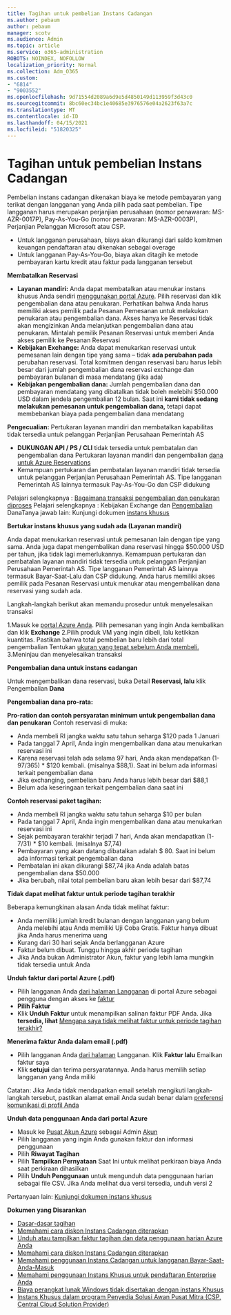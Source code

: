 ```yaml
---
title: Tagihan untuk pembelian Instans Cadangan
ms.author: pebaum
author: pebaum
manager: scotv
ms.audience: Admin
ms.topic: article
ms.service: o365-administration
ROBOTS: NOINDEX, NOFOLLOW
localization_priority: Normal
ms.collection: Adm_O365
ms.custom:
- "6814"
- "9003552"
ms.openlocfilehash: 9d71554d2089a6d9e5d4850149d113959f3d43c0
ms.sourcegitcommit: 8bc60ec34bc1e40685e3976576e04a2623f63a7c
ms.translationtype: MT
ms.contentlocale: id-ID
ms.lasthandoff: 04/15/2021
ms.locfileid: "51820325"
---
```

# <a name="billing-for-reserved-instance-purchase"></a>Tagihan untuk pembelian Instans Cadangan

Pembelian instans cadangan dikenakan biaya ke metode pembayaran yang terikat dengan langganan yang Anda pilih pada saat pembelian. Tipe langganan harus merupakan perjanjian perusahaan (nomor penawaran: MS-AZR-0017P), Pay-As-You-Go (nomor penawaran: MS-AZR-0003P), Perjanjian Pelanggan Microsoft atau CSP.

- Untuk langganan perusahaan, biaya akan dikurangi dari saldo komitmen keuangan pendaftaran atau dikenakan sebagai overage
- Untuk langganan Pay-As-You-Go, biaya akan ditagih ke metode pembayaran kartu kredit atau faktur pada langganan tersebut

**Membatalkan Reservasi**

- **Layanan mandiri:** Anda dapat membatalkan atau menukar instans khusus Anda sendiri [menggunakan portal Azure](https://portal.azure.com/#blade/Microsoft_Azure_Reservations/ReservationsBrowseBlade). Pilih reservasi dan klik pengembalian dana atau penukaran. Perhatikan bahwa Anda harus memiliki akses pemilik pada Pesanan Pemesanan untuk melakukan penukaran atau pengembalian dana. Akses hanya ke Reservasi tidak akan mengizinkan Anda melanjutkan pengembalian dana atau penukaran. Mintalah pemilik Pesanan Reservasi untuk memberi Anda akses pemilik ke Pesanan Reservasi
- **Kebijakan Exchange:** Anda dapat menukarkan reservasi untuk pemesanan lain dengan tipe yang sama – tidak **ada perubahan pada** perubahan reservasi. Total komitmen dengan reservasi baru harus lebih besar dari jumlah pengembalian dana reservasi exchange dan pembayaran bulanan di masa mendatang (jika ada)
- **Kebijakan pengembalian dana:** Jumlah pengembalian dana dan pembayaran mendatang yang dibatalkan tidak boleh melebihi $50.000 USD dalam jendela pengembalian 12 bulan. Saat ini **kami tidak sedang melakukan pemesanan untuk pengembalian dana,** tetapi dapat membebankan biaya pada pengembalian dana mendatang

**Pengecualian:** Pertukaran layanan mandiri dan membatalkan kapabilitas tidak tersedia untuk pelanggan Perjanjian Perusahaan Pemerintah AS

- **DUKUNGAN API / PS / CLI** tidak tersedia untuk pembatalan dan pengembalian dana Pertukaran layanan mandiri dan pengembalian [dana untuk Azure Reservations](https://docs.microsoft.com/azure/cost-management-billing/reservations/exchange-and-refund-azure-reservations?WT.mc_id=Portal-Microsoft_Azure_Support)
- Kemampuan pertukaran dan pembatalan layanan mandiri tidak tersedia untuk pelanggan Perjanjian Perusahaan Pemerintah AS. Tipe langganan Pemerintah AS lainnya termasuk Pay-As-You-Go dan CSP didukung

Pelajari selengkapnya : [Bagaimana transaksi pengembalian dan penukaran diproses](https://docs.microsoft.com/azure/billing/billing-azure-reservations-self-service-exchange-and-refund?WT.mc_id=Portal-Microsoft_Azure_Support#how-return-and-exchange-transactions-are-processed) Pelajari selengkapnya : Kebijakan Exchange dan [Pengembalian](https://docs.microsoft.com/azure/billing/billing-azure-reservations-self-service-exchange-and-refund?WT.mc_id=Portal-Microsoft_Azure_Support#exchange-policies) DanaTanya jawab lain: Kunjungi dokumen [instans khusus](https://docs.microsoft.com/azure/billing/billing-save-compute-costs-reservations?WT.mc_id=Portal-Microsoft_Azure_Support)

**Bertukar instans khusus yang sudah ada (Layanan mandiri)**

Anda dapat menukarkan reservasi untuk pemesanan lain dengan tipe yang sama. Anda juga dapat mengembalikan dana reservasi hingga $50.000 USD per tahun, jika tidak lagi memerlukannya. Kemampuan pertukaran dan pembatalan layanan mandiri tidak tersedia untuk pelanggan Perjanjian Perusahaan Pemerintah AS. Tipe langganan Pemerintah AS lainnya termasuk Bayar-Saat-Lalu dan CSP didukung. Anda harus memiliki akses pemilik pada Pesanan Reservasi untuk menukar atau mengembalikan dana reservasi yang sudah ada.

Langkah-langkah berikut akan memandu prosedur untuk menyelesaikan transaksi

1.Masuk ke [portal Azure Anda](https://portal.azure.com/#blade/Microsoft_Azure_Reservations/ReservationsBrowseBlade). Pilih pemesanan yang ingin Anda kembalikan dan klik **Exchange** 2.Pilih produk VM yang ingin dibeli, lalu ketikkan kuantitas. Pastikan bahwa total pembelian baru lebih dari total pengembalian Tentukan [ukuran yang tepat sebelum Anda membeli.](https://docs.microsoft.com/azure/virtual-machines/windows/prepay-reserved-vm-instances?WT.mc_id=Portal-Microsoft_Azure_Support#determine-the-right-vm-size-before-you-buy)
3.Meninjau dan menyelesaikan transaksi

**Pengembalian dana untuk instans cadangan**

Untuk mengembalikan dana reservasi, buka Detail **Reservasi, lalu** klik Pengembalian **Dana**

**Pengembalian dana pro-rata:**

**Pro-ration dan contoh persyaratan minimum untuk pengembalian dana dan penukaran** Contoh reservasi di muka:

- Anda membeli RI jangka waktu satu tahun seharga $120 pada 1 Januari
- Pada tanggal 7 April, Anda ingin mengembalikan dana atau menukarkan reservasi ini
- Karena reservasi telah ada selama 97 hari, Anda akan mendapatkan (1-97/365) * $120 kembali. (misalnya $88,1). Saat ini belum ada informasi terkait pengembalian dana
- Jika exchanging, pembelian baru Anda harus lebih besar dari $88,1
- Belum ada keseringaan terkait pengembalian dana saat ini

**Contoh reservasi paket tagihan:**

- Anda membeli RI jangka waktu satu tahun seharga $10 per bulan
- Pada tanggal 7 April, Anda ingin mengembalikan dana atau menukarkan reservasi ini
- Sejak pembayaran terakhir terjadi 7 hari, Anda akan mendapatkan (1-7/31) * $10 kembali. (misalnya $7,74)
- Pembayaran yang akan datang dibatalkan adalah $ 80. Saat ini belum ada informasi terkait pengembalian dana
- Pembatalan ini akan dikurangi $87,74 jika Anda adalah batas pengembalian dana $50.000
- Jika berubah, nilai total pembelian baru akan lebih besar dari $87,74

**Tidak dapat melihat faktur untuk periode tagihan terakhir**

Beberapa kemungkinan alasan Anda tidak melihat faktur:

- Anda memiliki jumlah kredit bulanan dengan langganan yang belum Anda melebihi atau Anda memiliki Uji Coba Gratis. Faktur hanya dibuat jika Anda harus menerima uang
- Kurang dari 30 hari sejak Anda berlangganan Azure
- Faktur belum dibuat. Tunggu hingga akhir periode tagihan
- Jika Anda bukan Administrator Akun, faktur yang lebih lama mungkin tidak tersedia untuk Anda

**Unduh faktur dari portal Azure (.pdf)**

- Pilih langganan Anda [dari halaman Langganan](https://portal.azure.com/#blade/Microsoft_Azure_Billing/SubscriptionsBlade) di portal Azure sebagai pengguna dengan akses ke [faktur](https://docs.microsoft.com/azure/billing/billing-manage-access?WT.mc_id=Portal-Microsoft_Azure_Support)
- **Pilih Faktur**
- Klik **Unduh Faktur** untuk menampilkan salinan faktur PDF Anda. Jika **tersedia, lihat** [Mengapa saya tidak melihat faktur untuk periode tagihan terakhir?](https://docs.microsoft.com/azure/billing/billing-download-azure-invoice-daily-usage-date?WT.mc_id=Portal-Microsoft_Azure_Support#noinvoice)

**Menerima faktur Anda dalam email (.pdf)**

- Pilih langganan Anda [dari halaman](https://portal.azure.com/#blade/Microsoft_Azure_Billing/SubscriptionsBlade) Langganan. Klik **Faktur lalu** Emailkan faktur saya
- Klik **setujui** dan terima persyaratannya. Anda harus memilih setiap langganan yang Anda miliki

Catatan: Jika Anda tidak mendapatkan email setelah mengikuti langkah-langkah tersebut, pastikan alamat email Anda sudah benar dalam [preferensi komunikasi di profil Anda](https://account.windowsazure.com/profile)

**Unduh data penggunaan Anda dari portal Azure**

- Masuk ke [Pusat Akun Azure](https://account.windowsazure.com/Subscriptions) sebagai Admin [Akun](https://docs.microsoft.com/azure/billing/billing-subscription-transfer?WT.mc_id=Portal-Microsoft_Azure_Support#whoisaa)
- Pilih langganan yang ingin Anda gunakan faktur dan informasi penggunaan
- Pilih **Riwayat Tagihan**
- Pilih **Tampilkan Pernyataan** Saat Ini untuk melihat perkiraan biaya Anda saat perkiraan dihasilkan
- Pilih **Unduh Penggunaan** untuk mengunduh data penggunaan harian sebagai file CSV. Jika Anda melihat dua versi tersedia, unduh versi 2

Pertanyaan lain: [Kunjungi dokumen instans khusus](https://docs.microsoft.com/azure/billing/billing-save-compute-costs-reservations?WT.mc_id=Portal-Microsoft_Azure_Support)

**Dokumen yang Disarankan**

- [Dasar-dasar tagihan](https://docs.microsoft.com/partner-center/billing-basics/?WT.mc_id=Portal-Microsoft_Azure_Support)
- [Memahami cara diskon Instans Cadangan diterapkan](https://docs.microsoft.com/azure/billing/billing-understand-vm-reservation-charges/?WT.mc_id=Portal-Microsoft_Azure_Support)
- [Unduh atau tampilkan faktur tagihan dan data penggunaan harian Azure Anda](https://docs.microsoft.com/azure/billing/billing-download-azure-invoice-daily-usage-date?WT.mc_id=Portal-Microsoft_Azure_Support)
- [Memahami cara diskon Instans Cadangan diterapkan](https://docs.microsoft.com/azure/billing/billing-understand-vm-reservation-charges/?WT.mc_id=Portal-Microsoft_Azure_Support)
- [Memahami penggunaan Instans Cadangan untuk langganan Bayar-Saat-Anda-Masuk](https://docs.microsoft.com/azure/billing/billing-understand-reserved-instance-usage/?WT.mc_id=Portal-Microsoft_Azure_Support)
- [Memahami penggunaan Instans Khusus untuk pendaftaran Enterprise Anda](https://docs.microsoft.com/azure/billing/billing-understand-reserved-instance-usage-ea/?WT.mc_id=Portal-Microsoft_Azure_Support)
- [Biaya perangkat lunak Windows tidak disertakan dengan instans Khusus](https://docs.microsoft.com/azure/billing/billing-reserved-instance-windows-software-costs/?WT.mc_id=Portal-Microsoft_Azure_Support)
- [Instans Khusus dalam program Penyedia Solusi Awan Pusat Mitra (CSP, Central Cloud Solution Provider)](https://docs.microsoft.com/partner-center/azure-reservations/?WT.mc_id=Portal-Microsoft_Azure_Support)